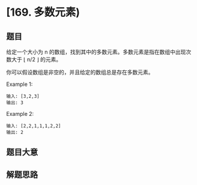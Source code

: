 # [169. 多数元素)

## 题目

给定一个大小为 n 的数组，找到其中的多数元素。多数元素是指在数组中出现次数大于 ⌊ n/2 ⌋ 的元素。

你可以假设数组是非空的，并且给定的数组总是存在多数元素。

Example 1:

```
输入: [3,2,3]
输出: 3
```

Example 2:

```
输入: [2,2,1,1,1,2,2]
输出: 2
```

## 题目大意


## 解题思路

